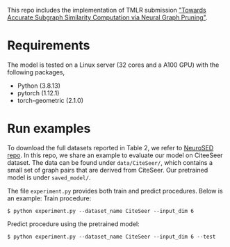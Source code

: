 This repo includes the implementation of TMLR submission ["Towards Accurate Subgraph Similarity Computation via Neural Graph Pruning"](https://openreview.net/forum?id=CfzIsWWBlo).

# Requirements
The model is tested on a Linux server (32 cores and a A100 GPU) with the following packages,
* Python (3.8.13)
* pytorch (1.12.1)
* torch-geometric (2.1.0)

# Run examples
To download the full datasets reported in Table 2, we refer to [NeuroSED repo](https://github.com/idea-iitd/NeuroSED). In this repo, we share an example to evaluate our model on CiteeSeer dataset.  The data can be found under `data/CiteSeer/`, which contains a small set of graph pairs that are derived from CiteSeer. Our pretrained model is under `saved_model/`.

The file `experiment.py` provides both train and predict procedures. Below is an example:
Train procedure:
```
$ python experiment.py --dataset_name CiteSeer --input_dim 6
```
Predict procedure using the pretrained model:
```
$ python experiment.py --dataset_name CiteSeer --input_dim 6 --test
```